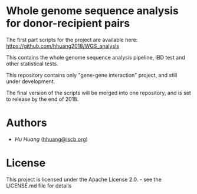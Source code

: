 # Whole genome sequence analysis for donor-recipient pairs


The first part scripts for the project are available here: https://github.com/hhuang2018/WGS_analysis

This  contains the whole genome sequence analysis pipeline, IBD test and other statistical tests.

This repository contains only "gene-gene interaction" project, and still under development.

The final version of the scripts will be merged into one repository, and is set to release by the end of 2018. 


# Authors
*  *Hu Huang* (hhuang@iscb.org)

# License
This project is licensed under the Apache License 2.0. - see the LICENSE.md file for details
